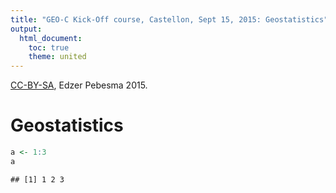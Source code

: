 ```yaml
---
title: "GEO-C Kick-Off course, Castellon, Sept 15, 2015: Geostatistics" 
output:
  html_document:
    toc: true
    theme: united
---
```


[CC-BY-SA](http://creativecommons.org/licenses/by-sa/4.0/), Edzer Pebesma 2015.

# Geostatistics


```r
a <- 1:3
a
```

```
## [1] 1 2 3
```
